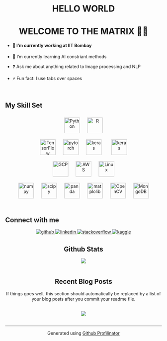 # <div align="center">HELLO WORLD</div>  
  

# <div align="center">WELCOME TO THE MATRIX 👨‍💻</div>  
  

- #### 🔭 I’m currently working at IIT Bombay  
  

- 🌱 I’m currently learning AI constriant methods  
  

- ❓ Ask me about anything related to Image processing and NLP  
  

- ⚡ Fun fact: I use tabs over spaces  
  

<br/>  


## My Skill Set  
<div align="center">  
<img style="margin: 10px" src="https://devicons.github.io/devicon/devicon.git/icons/python/python-original.svg" alt="Python" height="50" />  
<img style="margin: 10px" src="https://www.vectorlogo.zone/logos/r-project/r-project-icon.svg" alt="R" height="50" />

<br/>
<img style="margin: 10px" src="https://www.vectorlogo.zone/logos/tensorflow/tensorflow-icon.svg" alt="TensorFlow" height="50" />  
<img style="margin: 10px" src="https://www.vectorlogo.zone/logos/pytorch/pytorch-icon.svg" alt="pytorch" height="50" />
<img style="margin: 10px" src="https://github.com/valohai/ml-logos/blob/master/keras.svg" alt="keras" height="50" />&nbsp;&nbsp;
<img style="margin: 10px" src="https://github.com/scikit-learn/scikit-learn/blob/master/doc/logos/scikit-learn-logo-notext.png" alt="keras" height="50" />
<br/> 
<img style="margin: 10px" src="https://www.vectorlogo.zone/logos/google_cloud/google_cloud-icon.svg" alt="GCP" height="50" />  
<img style="margin: 10px" src="https://devicons.github.io/devicon/devicon.git/icons/amazonwebservices/amazonwebservices-original-wordmark.svg" alt="AWS" height="50" />
<img style="margin: 10px" src="https://devicons.github.io/devicon/devicon.git/icons/linux/linux-original.svg" alt="Linux" height="50" />
<br/>   
<img style="margin: 10px" src="https://www.vectorlogo.zone/logos/numpy/numpy-icon.svg" alt="numpy" height="50" />
<img style="margin: 10px" src="https://github.com/valohai/ml-logos/blob/master/scipy.svg" alt="scipy" height="50" />
<img style="margin: 10px" src="https://github.com/valohai/ml-logos/blob/master/pandas.svg" alt="panda" height="50" />
<img style="margin: 10px" src="https://github.com/valohai/ml-logos/blob/master/matplotlib.svg" alt="matplolib" height="50" />


<img style="margin: 10px" src="https://www.vectorlogo.zone/logos/opencv/opencv-icon.svg" alt="OpenCV" height="50" />
<img style="margin: 10px" src="https://devicons.github.io/devicon/devicon.git/icons/mongodb/mongodb-original-wordmark.svg" alt="MongoDB" height="50" />  
</div>  

<br/>  


## Connect with me  
<div align="center">
<a href="https://github.com/charlie6echo" target="_blank">
<img src=https://img.shields.io/badge/github-%2324292e.svg?&style=for-the-badge&logo=github&logoColor=white alt=github style="margin-bottom: 5px;" />
</a>
<a href="https://linkedin.com/in/shubhamc6e" target="_blank">
<img src=https://img.shields.io/badge/linkedin-%231E77B5.svg?&style=for-the-badge&logo=linkedin&logoColor=white alt=linkedin style="margin-bottom: 5px;" />
</a>
<a href="https://stackoverflow.com/users/11075575" target="_blank">
<img src=https://img.shields.io/badge/stackoverflow-%23F28032.svg?&style=for-the-badge&logo=stackoverflow&logoColor=white alt=stackoverflow style="margin-bottom: 5px;" />
</a>
<a href="https://www.kaggle.com/charlie6echo " target="_blank">
<img src=https://img.shields.io/badge/kaggle-%2344BAE8.svg?&style=for-the-badge&logo=kaggle&logoColor=white alt=kaggle style="margin-bottom: 5px;" />
</a>  
  

<br/>  


## Github Stats  
<div align="center"><img src="https://github-readme-stats.vercel.app/api?username=charlie6echo&show_icons=true&count_private=true" align="center" /></div>  

<br/>  


## Recent Blog Posts  
<!-- BLOG-POST-LIST:START -->  
If things goes well, this section should automatically be replaced by a list of your blog posts after you commit your readme file. 
<!-- BLOG-POST-LIST:END -->
<br />


<div align="center">
<img src="https://komarev.com/ghpvc/?username=charlie6echo&&style=flat-square" align="center" />
</div>  

<br />

----
<div align="center">Generated using <a href="https://profilinator.rishav.dev/" target="_blank">Github Profilinator</a></div>
